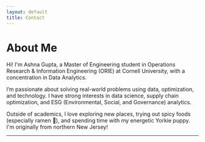 ```yaml
---
layout: default
title: Contact
---
```


# About Me

Hi! I'm Ashna Gupta, a Master of Engineering student in Operations Research & Information Engineering (ORIE) at Cornell University, with a concentration in Data Analytics.

I’m passionate about solving real-world problems using data, optimization, and technology. I have strong interests in data science, supply chain optimization, and ESG (Environmental, Social, and Governance) analytics.

Outside of academics, I love exploring new places, trying out spicy foods (especially ramen 🍜), and spending time with my energetic Yorkie puppy. I'm originally from northern New Jersey!

---

